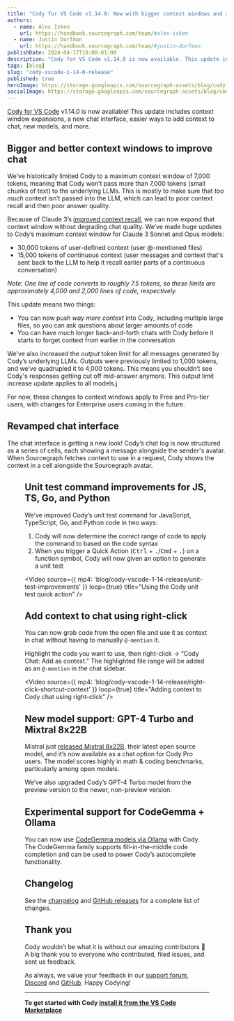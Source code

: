 ```yaml
---
title: "Cody for VS Code v1.14.0: Now with bigger context windows and a refreshed chat UI"
authors:
  - name: Alex Isken
    url: https://handbook.sourcegraph.com/team/#alex-isken
  - name: Justin Dorfman
    url: https://handbook.sourcegraph.com/team/#justin-dorfman
publishDate: 2024-04-17T10:00-01:00
description: "Cody for VS Code v1.14.0 is now available. This update includes expanded input and output context windows, a new chat interface, improved unit tests, and more."
tags: [blog]
slug: "cody-vscode-1-14-0-release"
published: true
heroImage: https://storage.googleapis.com/sourcegraph-assets/blog/cody-vscode-1-14-release/cody-vscode-1.14.0-og-image.png
socialImage: https://storage.googleapis.com/sourcegraph-assets/blog/cody-vscode-1-14-release/cody-vscode-1.14.0-og-image.png
--- 
```


[Cody for VS Code](https://marketplace.visualstudio.com/items?itemName=sourcegraph.cody-ai) v1.14.0 is now available! This update includes context window expansions, a new chat interface, easier ways to add context to chat, new models, and more.

## Bigger and better context windows to improve chat

We’ve historically limited Cody to a maximum context window of 7,000 tokens, meaning that Cody won’t pass more than 7,000 tokens (small chunks of text) to the underlying LLMs. This is mostly to make sure that _too much_ context isn’t passed into the LLM, which can lead to poor context recall and then poor answer quality. 

Because of Claude 3’s [improved context recall](https://www.google.com/url?q=https://www.anthropic.com/news/claude-3-family%23:~:text%3DLong%2520context%2520and%2520near%252Dperfect%2520recall&sa=D&source=docs&ust=1713389874874139&usg=AOvVaw2xo3VN2mbBXrMP3p9cCkLc), we can now expand that context window without degrading chat quality. We’ve made huge updates to Cody’s maximum context window for Claude 3 Sonnet and Opus models:

* 30,000 tokens of user-defined context (user @-mentioned files)
* 15,000 tokens of continuous context (user messages and context that's sent back to the LLM to help it recall earlier parts of a continuous conversation)

_Note: One line of code converts to roughly 7.5 tokens, so these limits are approximately 4,000 and 2,000 lines of code, respectively._

This update means two things:

* You can now push _way more context_ into Cody, including multiple large files, so you can ask questions about larger amounts of code
* You can have _much_ longer back-and-forth chats with Cody before it starts to forget context from earlier in the conversation

We’ve also increased the _output_ token limit for all messages generated by Cody’s underlying LLMs. Outputs were previously limited to 1,000 tokens, and we’ve quadrupled it to 4,000 tokens. This means you shouldn’t see Cody's responses getting cut off mid-answer anymore. This output limit increase update applies to all models.j

For now, these changes to context windows apply to Free and Pro-tier users, with changes for Enterprise users coming in the future.

## Revamped chat interface

The chat interface is getting a new look! Cody’s chat log is now structured as a series of cells, each showing a message alongside the sender's avatar. When Sourcegraph fetches context to use in a request, Cody shows the context in a cell alongside the Sourcegraph avatar.

<Figure
  src="https://storage.googleapis.com/sourcegraph-assets/blog/cody-vscode-1-14-release/new-chat-ui.png"
  alt="Cody's new chat interface design"
/>

## Unit test command improvements for JS, TS, Go, and Python

We’ve improved Cody’s unit test command for JavaScript, TypeScript, Go, and Python code in two ways:

1. Cody will now determine the correct range of code to apply the command to based on the code syntax
2. When you trigger a Quick Action (<kbd>Ctrl</kbd> + <kbd>.</kbd>/<kbd>Cmd</kbd> + <kbd>.</kbd>) on a function symbol, Cody will now given an option to generate a unit test

<Video 
  source={{
    mp4: 'blog/cody-vscode-1-14-release/unit-test-improvements'
  }}
  loop={true}
  title="Using the Cody unit test quick action"
/>

## Add context to chat using right-click

You can now grab code from the open file and use it as context in chat without having to manually `@-mention` it.

Highlight the code you want to use, then right-click -> “Cody Chat: Add as context.” The highlighted file range will be added as an `@-mention` in the chat sidebar.

<Video 
  source={{
    mp4: 'blog/cody-vscode-1-14-release/right-click-shortcut-context'
  }}
  loop={true}
  title="Adding context to Cody chat using right-click"
/>

## New model support: GPT-4 Turbo and Mixtral 8x22B

Mistral just [released Mixtral 8x22B](https://mistral.ai/news/mixtral-8x22b/), their latest open source model, and it’s now available as a chat option for Cody Pro users. The model scores highly in math & coding benchmarks, particularly among open models.

We’ve also upgraded Cody’s GPT-4 Turbo model from the preview version to the newer, non-preview version.

## Experimental support for CodeGemma + Ollama

You can now use [CodeGemma models via Ollama](https://ollama.com/library/codegemma) with Cody. The CodeGemma family supports fill-in-the-middle code completion and can be used to power Cody’s autocomplete functionality.

## Changelog

See the [changelog](https://github.com/sourcegraph/cody/releases/tag/vscode-v1.14.0) and [GitHub releases](https://github.com/sourcegraph/cody/releases) for a complete list of changes.


## Thank you

Cody wouldn’t be what it is without our amazing contributors 💖 A big thank you to everyone who contributed, filed issues, and sent us feedback.

As always, we value your feedback in our [support forum](https://community.sourcegraph.com/), [Discord](https://discord.com/servers/sourcegraph-969688426372825169) and [GitHub](https://github.com/sourcegraph/cody/discussions). Happy Codying!


---

**To get started with Cody [install it from the VS Code Marketplace](https://marketplace.visualstudio.com/items?itemName=sourcegraph.cody-ai)**

